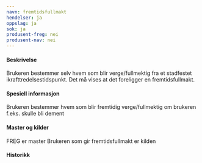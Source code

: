 ```yaml
---
navn: fremtidsfullmakt
hendelser: ja
oppslag: ja
sok: ja
produsent-freg: nei
produsent-nav: nei
---
```


#### Beskrivelse

Brukeren bestemmer selv hvem som blir verge/fullmektig fra et stadfestet ikrafttredelsestidspunkt.
Det må vises at det foreligger en fremtidsfullmakt.

#### Spesiell informasjon

Brukeren bestemmer hvem som blir fremtidig verge/fullmektig om brukeren f.eks. skulle bli dement

#### Master og kilder

FREG er master
Brukeren som gir fremtidsfullmakt er kilden

#### Historikk





